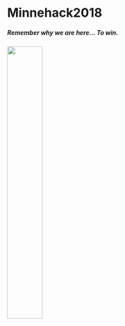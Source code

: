 # Minnehack2018

<h5>Remember why we are here... To win.</h5>

<img src="prize.jpg" width="40%" height="40%">
